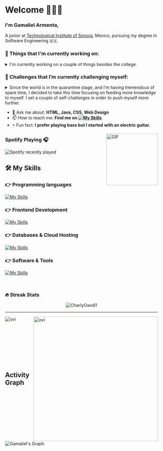 # Welcome 🙋🏻‍♂️

### I'm Gamaliel Armenta,

A junior at <a href="https://www.itson.mx/">Technological Institute of Sonora</a>, Mexico, pursuing my degree in Software Engineering 🇲🇽.

<h3>💼 Things that I'm currently working on:</h3>
<details>
  <summary>I'm currently working on a couple of things besides the college. </summary>
  <ul>
    <br>
    <li>💻Taking a Python Online Course, and looking forward to develop a series of educational visual novels.</li>
    <li>📘🎼Composing and producing soundtracks in Bandlab, as well as writing a series of educational novels.</li>
    <li>🏫Looking forward to take a Web Development Course in future besides school curriculum.</li>
    <li>🖌️Learning more about UX/UI.</li>
    <li>🔜</li>
  </ul>
</details>

### 🌱 Challenges that I’m currently challenging myself:
<details>
  <summary> Since the world is in the quarantine stage, and I’m having tremendous of spare time, I decided to take this time focusing on feeding more knowledge to myself. I set a couple of self-challenges in order to push myself more further. </summary>
  <ul>
    <br>
    <li>Learn to code 3-4 hours a day with no distraction (One or two day off a week.)</li>
    <li>Avoid overusing social media</li>
    <li>Read more books</li>
    <li>Adopting the minimalism life style</li>
    <li>🔜</li>
  </ul>
</details>

- 💬 Ask me about: **HTML, Java, CSS, Web Design**
- 📫 How to reach me: **Find me on [![My Skills](https://skillicons.dev/icons?i=linkedin)](https://skillicons.dev)**
- ⚡ Fun fact: **I prefer playing bass but I started with an electric guitar.**

<img align="right" alt="GIF" height="170px" src="https://media.giphy.com/media/J5B1Y8QZnzXXbLQIBu/giphy.gif" />

### Spotify Playing 🎧
![Spotify recently played](https://spotify-recently-played-readme.vercel.app/api?user=jeffreyca16&unique=true)

## **🛠️ My Skills**

### 👉 Programming languages

[![My Skills](https://skillicons.dev/icons?i=js,java,py)](https://skillicons.dev)

### 👉 Frontend Development
[![My Skills](https://skillicons.dev/icons?i=html,css,vue,tailwind)](https://skillicons.dev)


### 👉 Databases & Cloud Hosting
[![My Skills](https://skillicons.dev/icons?i=mysql)](https://skillicons.dev)

### 👉 Software & Tools
[![My Skills](https://skillicons.dev/icons?i=bash,discord,figma,git,github,gmail,linux,vscode)](https://skillicons.dev)

<br/>

<!-- Streak Stats card -->

### 🔥 Streak Stats
<p align="center"><img src="https://github-readme-streak-stats.herokuapp.com/?user=CharlyOwo81&theme=algolia" alt="CharlyOwo81"  /></p>

<hr>
<p align="center">
<p><img align="left" src="https://github-readme-stats.vercel.app/api/top-langs?username=CharlyOwo81&show_icons=true&locale=en&layout=compact&theme=chartreuse-dark" alt="ovi" /></p>
<p>&nbsp;<img align="right" src="https://github-readme-stats.vercel.app/api?username=CharlyOwo81&show_icons=true&locale=en&theme=chartreuse-dark" alt="ovi" width="410" /></p>
<br><br><br><br><br>

<!-- Activity Graph card -->
</br>
</br>
<h2>Activity Graph</h2>

![Gamaliel's Graph](https://github-readme-activity-graph.vercel.app/graph?username=CharlyOwo81&custom_title=CharlyOwo81's%20GitHub%20Activity%20Graph&bg_color=0d1017&color=e8edf3&line=e8edf3&point=e8edf3&area_color=FFFFFF&title_color=FFFFFF&area=true)

